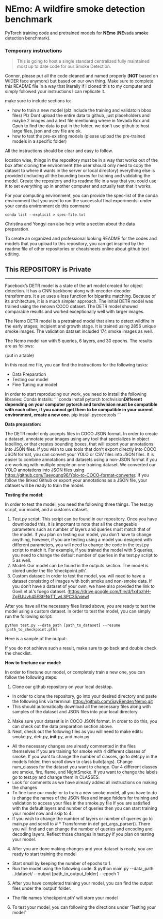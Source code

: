 **NEmo: A wildfire smoke detection benchmark**
========
PyTorch training code and pretrained models for **NEmo** (**NE**vada s**mo**ke detection benchmark).


### Temporary instructions
> This is going to host a single standard centralized fully maintained most up to date code for our Smoke Detection. 

Connor, please put all the code cleaned and named properly (**NOT** based on WIDER face anymore) but based on our own thing. 
Make sure to complete this README file in a way that literally if I cloned this to my computer and simply followed your instructions I can replicate it.

make sure to include sections to:
- how to train a new model (plz include the training and validatoin bbox files)
Plz Dont upload the entire data to github, just placeholders and maybe 2 images and a text file mentioning where in Nevada Box and Gpuh to find the data to put in the folder, we don't use github to host large files, json and csv file are ok.  
- how to test the pre-existing models (please upload the pre-trained models in a specific folder)

All the instructions should be clear and easy to follow.

location wise, things in the repository must be in a way that works out of the box after cloning the environment (the user should only need to copy the dataset to where it wants in the server or local directory) everything else is provided (including all the bounding boxes for training and validating the model. Create the repository and its readme file in a way that you could use it to set everything up in another computer and actually test that it works.

For your computing environment, you can provide the spec-list of the conda environment that you used to run the successful final experiments.
under your conda environment do this command
```
conda list --explicit > spec-file.txt
```


Christina and Yongyi can also help write a section about the data preparation.

To create an organized and professional looking README for the codes and models that you upload to this repository, you can get inspired by the readme file of other repositories or cheatsheets online about github text editing.

## **This REPOSITORY is Private** 

--------------------------------------------------------------------------------------------------------------------------------------------------------------------

Facebook’s DETR model is a state of the art model created for object detection. It has a CNN backbone along with encoder-decoder transformers. It also uses a loss function for bipartite matching. Because of its architecture, it is a much simpler approach. The initial DETR model was trained using the renown COCO dataset. The DETR model showed comparable results and worked exceptionally well with larger images. 

The Nemo DETR model is a pretrained model that aims to detect wildfire in the early stages; incipient and growth stage. It is trained using 2856 unique smoke images. The validation dataset included 174 smoke images as well. 

The Nemo model ran with 5 queries, 6 layers, and 30 epochs. The results are as follows:

(put in a table)

In this read.me file, you can find the instructions for the following tasks:
- Data Preparation 
- Testing our model 
- Fine Tuning our model 

In order to start reproducing our work, you need to install the following libraries: 
Conda Installs:
‘’’
conda install pytorch torchvision**Different depending on your computer**
**pytorch and torchvision must be compatible with each other, if you cannot get them to be compatible in your current environment, create a new one.**
pip install pycocotools
‘’’

**Data preparation:**

The DETR model only accepts files in COCO JSON format. In order to create a dataset, annotate your images using any tool that specializes in object labelling, or that creates bounding boxes, that will export your annotations into JSON files. If you wish to use tools that don't export directly into COCO JSON format, you can convert your YOLO or CSV files into JSON files. It is easier to combine annotations and datasets using a non-JSON format if you are working with multiple people on one training dataset. We converted our YOLO annotations into JSON files using https://github.com/Taeyoung96/Yolo-to-COCO-format-converter. If you follow the linked Github or export your annotations as a JSON file, your dataset will be ready to train the model.

**Testing the model:**

In order to test the model, you need the following three things. The test.py script, our model, and a customs dataset. 

1. Test.py script: This script can be found in our repository. Once you have downloaded this, it is important to note that all the changeable parameters such as number of layers and queries must match that of the model. If you plan on testing our model, you don't have to change anything, however, if you are testing using a model you designed with different parameters, you will need to change the code in the test.py script to match it. For example, if you trained the model with 5 queries, you need to change the default number of queries in the test.py script to 5 as well. 
2. Model: Our model can be found in the outputs section. The model is stored under the file ‘checkpoint.pth’. 
3. Custom dataset: In order to test the model, you will need to have a dataset consisting of images with both smoke and non-smoke data. If you don’t have a dataset of your own, we have also provided the link to Govil et al.’s fuego dataset. (https://drive.google.com/file/d/1x4bzhH-ZgEUUvh45EStFNrTT_wLSPC35/view) 

After you have all the necessary files listed above, you are ready to test the model using a custom dataset. In order to test the model, you can simply run the following script: 

```
python test.py --data_path [path_to_dataset] --resume [path_to_checkpoint.pth]
```

Here is a sample of the output: 

If you do not achieve such a result, make sure to go back and double check the checklist. 


 **How to finetune our model:**
 
 In order to finetune our model, or completely train a new one, you can follow the following steps:

1. Clone our github repository on your local desktop. 
- In order to clone the repository, go into your desired directory and paste the following link via terminal: https://github.com/SayBender/Nemo.git 
- This should automatically download all the necessary files along with samples of the dataset and JSON files into your local directory
2. Make sure your dataset is in COCO JSON format. In order to do this, you can check out the data preparation section above. 
3. Next, check out the following files as you will need to make edits: smoke.py, detr.py, __init__.py, and main.py 
- All the necessary changes are already commented in the files themselves if you are training for smoke with 4 different classes of smoke.
  If you want to change the number of classes, go to detr.py in the models folder, then scroll down to class build(args). Change num_classes for the dataset you want to change.
  Our 4 different classes are smoke, fire, flame, and NightSmoke. If you want to change the labels go to test.py and change them in CLASSES.
- Look for comments as we have already added all instructions on making the changes
- To fine tune our model or to train a new smoke model, all you have to do is change the names of the JSON files and image folders for training and validation to access your files in the smoke.py file 
  If you are satisfied with the default layers and number of queries then you can start training your model now and skip to 4.
- If you wish to change the number of layers or number of queries go to main.py and scroll to # * Transformer in def get_args_parser(). There you will find and can change the number of queries and encoding and decoding layers.
  Reflect those changes in test.py if you plan on testing your model.
4. After you are done making changes and your dataset is ready, you are ready to start training the model 
- Start small by keeping the number of epochs to 1. 
- Run the model using the following code: $ python main.py --data_path ../dataset/ --output [path_to_output_folder] --epoch 1 
5. After you have completed training your model, you can find the output files under the ‘output’ folder. 
- The file names ‘checkpoint.pth’ will store your model 
6. To test your model, you can following the directions under ‘Testing your model’









